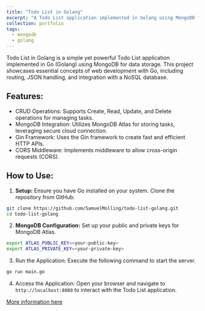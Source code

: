 ```yaml
---
title: "Todo List in Golang"
excerpt: "A Todo List application implemented in Golang using MongoDB for data storage. <br/><img src='/images/portfolio/todo-list.png' style='width:300px;'>"
collection: portfolio
tags:
  - mongodb
  - golang
---
```

Todo List in Golang is a simple yet powerful Todo List application implemented in Go (Golang) using MongoDB for data storage. This project showcases essential concepts of web development with Go, including routing, JSON handling, and integration with a NoSQL database.

## Features:
* CRUD Operations: Supports Create, Read, Update, and Delete operations for managing tasks.
* MongoDB Integration: Utilizes MongoDB Atlas for storing tasks, leveraging secure cloud connection.
* Gin Framework: Uses the Gin framework to create fast and efficient HTTP APIs.
* CORS Middleware: Implements middleware to allow cross-origin requests (CORS).

## How to Use:
1. **Setup:** Ensure you have Go installed on your system. Clone the repository from GitHub.
```bash
git clone https://github.com/SamuelMolling/todo-list-golang.git
cd todo-list-golang
```
2. **MongoDB Configuration:** Set up your public and private keys for MongoDB Atlas.
```bash
export ATLAS_PUBLIC_KEY=<your-public-key>
export ATLAS_PRIVATE_KEY=<your-private-key>
```
3. Run the Application: Execute the following command to start the server.
```bash
go run main.go
```
4. Access the Application: Open your browser and navigate to `http://localhost:8080` to interact with the Todo List application.

[More information here](https://github.com/SamuelMolling/todo-list-golang)